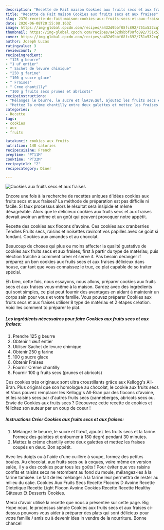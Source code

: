 ```yaml
---
description: "Recette de Fait maison Cookies aux fruits secs et aux fraises"
title: "Recette de Fait maison Cookies aux fruits secs et aux fraises"
slug: 2370-recette-de-fait-maison-cookies-aux-fruits-secs-et-aux-fraises
date: 2020-06-08T20:55:08.163Z
image: https://img-global.cpcdn.com/recipes/a432d9bbf08fc892/751x532cq70/cookies-aux-fruits-secs-et-aux-fraises-photo-principale-de-la-recette.jpg
thumbnail: https://img-global.cpcdn.com/recipes/a432d9bbf08fc892/751x532cq70/cookies-aux-fruits-secs-et-aux-fraises-photo-principale-de-la-recette.jpg
cover: https://img-global.cpcdn.com/recipes/a432d9bbf08fc892/751x532cq70/cookies-aux-fruits-secs-et-aux-fraises-photo-principale-de-la-recette.jpg
author: Joseph Lucas
ratingvalue: 3
reviewcount: 7
recipeingredient:
- "125 g beurre"
- "1 uf entier"
- " Sachet de levure chimique"
- "250 g farine"
- "100 g sucre glace"
- " Fraises"
- " Crme chantilly"
- "100 g fruits secs prunes et abricots"
recipeinstructions:
- "Mélangez le beurre, le sucre et l&#39;œuf, ajoutez les fruits secs et la farine. Formez des galettes et enfourner à 180 degré pendant 30 minutes."
- "Mettez la crème chantilly entre deux galettes et mettez les fraises coupés en deux. Bon appétit."
categories:
- Recette
tags:
- cookies
- aux
- fruits

katakunci: cookies aux fruits 
nutrition: 148 calories
recipecuisine: French
preptime: "PT11M"
cooktime: "PT32M"
recipeyield: "2"
recipecategory: Dîner

---
```



![Cookies aux fruits secs et aux fraises](https://img-global.cpcdn.com/recipes/a432d9bbf08fc892/751x532cq70/cookies-aux-fruits-secs-et-aux-fraises-photo-principale-de-la-recette.jpg)

Encore une fois à la recherche de recettes uniques d'idées cookies aux fruits secs et aux fraises? La méthode de préparation est pas difficile ni facile. Si faux processus alors le résultat sera insipide et même désagréable. Alors que le délicieux cookies aux fruits secs et aux fraises devrait avoir un arôme et un goût qui peuvent provoquer notre appétit.

Recette des cookies aux flocons d&#39;avoine. Ces cookies aux cranberries Tendres Fruits secs, raisins et noisettes raviront vos papilles avec ce goût si fondant. Cookies aux amandes et au chocolat.

Beaucoup de choses qui plus ou moins affecter la qualité gustative de cookies aux fruits secs et aux fraises, first à partir du type de matériau, puis élection fraîche à comment créer et serve it. Pas besoin déranger if préparez un bon cookies aux fruits secs et aux fraises délicieux dans house, car tant que vous connaissez le truc, ce plat capable de so traiter spécial.


Eh bien, cette fois, nous essayons, nous allons, préparer cookies aux fruits secs et aux fraises vous-même à la maison. Gardez avec des ingrédients qui sont simples, ce plat peut fournir des avantages en aidant à maintenir un corps sain pour vous et votre famille. Vous pouvez préparer Cookies aux fruits secs et aux fraises utiliser 8 type de matériau et 2 étapes création. Voici les comment to préparer le plat.

<!--inarticleads1-->

##### Les ingrédients nécessaires pour faire Cookies aux fruits secs et aux fraises:

1. Prendre 125 g beurre
1. Obtenir 1 œuf entier
1. Utiliser  Sachet de levure chimique
1. Obtenir 250 g farine
1.  100 g sucre glace
1. Obtenir  Fraises
1. Fournir  Crème chantilly
1. Fournir 100 g fruits secs (prunes et abricots)


Ces cookies très originaux sont ultra croustillants grâce aux Kellogg&#39;s All-Bran. Plus original que son homologue au chocolat, le cookie aux fruits secs et Vous pouvez remplacer les Kellogg&#39;s All-Bran par des flocons d&#39;avoine, et les raisins secs par d&#39;autres fruits secs (canneberges, abricots secs ou. Envie de Cookies aux fruits secs ? Découvrez cette recette de cookies et félicitez son auteur par un coup de coeur ! 

<!--inarticleads2-->

##### Instructions Créer Cookies aux fruits secs et aux fraises:

1. Mélangez le beurre, le sucre et l&#39;œuf, ajoutez les fruits secs et la farine. Formez des galettes et enfourner à 180 degré pendant 30 minutes.
1. Mettez la crème chantilly entre deux galettes et mettez les fraises coupés en deux. Bon appétit.


Avec les doigts ou à l&#39;aide d&#39;une cuillère à soupe, formez des petites boules. Au chocolat, aux fruits secs ou à coques, voire même en version salée, il y a des cookies pour tous les goûts ! Pour éviter que vos raisins confits et raisins secs ne retombent au fond du moule, mélangez-les à la farine tamisée. Le fait de les mélanger à la farine leur permettra de rester au milieu du cake. Cookies Aux Fruits Secs Recette Flocons D Avoine Recette Dietetique Recette Light Flocon Avoine Cookies Recette Recette Healthy Gâteaux Et Desserts Cookies. 


Merci d'avoir utilisé la recette que nous a présentée sur cette page. Big Hope nous, le processus simple Cookies aux fruits secs et aux fraises ci-dessus pouvons vous aider à préparer des plats qui sont délicieux pour votre famille / amis ou à devenir idea in vendre de la nourriture. Bonne chance!
